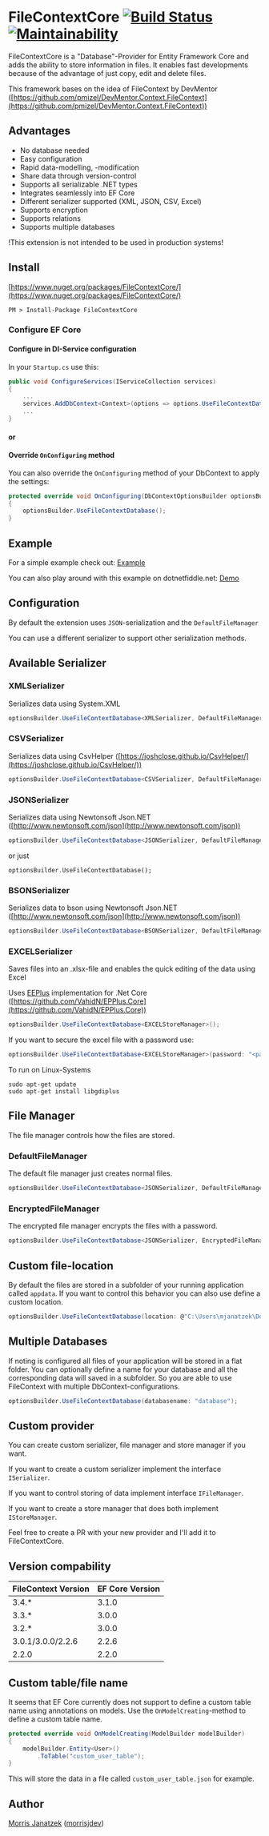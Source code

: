 # FileContextCore [![Build Status](https://travis-ci.org/morrisjdev/FileContextCore.svg?branch=master)](https://travis-ci.org/morrisjdev/FileContextCore) [![Maintainability](https://api.codeclimate.com/v1/badges/72cbed89392efad4c743/maintainability)](https://codeclimate.com/github/morrisjdev/FileContextCore/maintainability)

FileContextCore is a "Database"-Provider for Entity Framework Core and adds the ability to store information in files.
It enables fast developments because of the advantage of just copy, edit and delete files.

This framework bases on the idea of FileContext by DevMentor ([https://github.com/pmizel/DevMentor.Context.FileContext](https://github.com/pmizel/DevMentor.Context.FileContext))

## Advantages

- No database needed
- Easy configuration
- Rapid data-modelling, -modification
- Share data through version-control
- Supports all serializable .NET types
- Integrates seamlessly into EF Core
- Different serializer supported (XML, JSON, CSV, Excel)
- Supports encryption
- Supports relations
- Supports multiple databases

!This extension is not intended to be used in production systems!

## Install

[https://www.nuget.org/packages/FileContextCore/](https://www.nuget.org/packages/FileContextCore/)

```
PM > Install-Package FileContextCore
```

### Configure EF Core

#### Configure in DI-Service configuration

In your `Startup.cs` use this:

```cs
public void ConfigureServices(IServiceCollection services)
{
    ...
    services.AddDbContext<Context>(options => options.UseFileContextDatabase());
    ...
}
```

#### or

#### Override `OnConfiguring` method 

You can also override the `OnConfiguring` method of your DbContext to apply the settings:

```cs
protected override void OnConfiguring(DbContextOptionsBuilder optionsBuilder)
{
    optionsBuilder.UseFileContextDatabase();
}
```

## Example

For a simple example check out: [Example](https://github.com/morrisjdev/FileContextCore/tree/master/Example)

You can also play around with this example on dotnetfiddle.net: [Demo](https://dotnetfiddle.net/jvFdaY)

## Configuration

By default the extension uses `JSON`-serialization and the `DefaultFileManager`

You can use a different serializer to support other serialization methods.

## Available Serializer

### XMLSerializer

Serializes data using System.XML

```cs
optionsBuilder.UseFileContextDatabase<XMLSerializer, DefaultFileManager>();
```

### CSVSerializer

Serializes data using CsvHelper ([https://joshclose.github.io/CsvHelper/](https://joshclose.github.io/CsvHelper/))

```cs
optionsBuilder.UseFileContextDatabase<CSVSerializer, DefaultFileManager>();
```

### JSONSerializer

Serializes data using Newtonsoft Json.NET ([http://www.newtonsoft.com/json](http://www.newtonsoft.com/json))

```cs
optionsBuilder.UseFileContextDatabase<JSONSerializer, DefaultFileManager>();
```
or just
```
optionsBuilder.UseFileContextDatabase();
```

### BSONSerializer

Serializes data to bson using Newtonsoft Json.NET ([http://www.newtonsoft.com/json](http://www.newtonsoft.com/json))

```cs
optionsBuilder.UseFileContextDatabase<BSONSerializer, DefaultFileManager>();
```

### EXCELSerializer

Saves files into an .xlsx-file and enables the quick editing of the data using Excel

Uses [EEPlus](http://epplus.codeplex.com/documentation) implementation for .Net Core ([https://github.com/VahidN/EPPlus.Core](https://github.com/VahidN/EPPlus.Core))

```cs
optionsBuilder.UseFileContextDatabase<EXCELStoreManager>();
```

If you want to secure the excel file with a password use:
```cs
optionsBuilder.UseFileContextDatabase<EXCELStoreManager>(password: "<password>");
```

To run on Linux-Systems
```
sudo apt-get update
sudo apt-get install libgdiplus
```

## File Manager

The file manager controls how the files are stored.

### DefaultFileManager

The default file manager just creates normal files.

```cs
optionsBuilder.UseFileContextDatabase<JSONSerializer, DefaultFileManager>();
```

### EncryptedFileManager

The encrypted file manager encrypts the files with a password.

```cs
optionsBuilder.UseFileContextDatabase<JSONSerializer, EncryptedFileManager>(password: "<password>");
```

## Custom file-location

By default the files are stored in a subfolder of your running application called `appdata`.
If you want to control this behavior you can also use define a custom location.

```cs
optionsBuilder.UseFileContextDatabase(location: @"C:\Users\mjanatzek\Documents\Projects\test");
```

## Multiple Databases

If noting is configured all files of your application will be stored in a flat folder.
You can optionally define a name for your database and all the corresponding data will saved in a subfolder.
So you are able to use FileContext with multiple DbContext-configurations.

```cs
optionsBuilder.UseFileContextDatabase(databasename: "database");
```

## Custom provider

You can create custom serializer, file manager and store manager if you want.

If you want to create a custom serializer implement the interface `ISerializer`.

If you want to control storing of data implement interface `IFileManager`.

If you want to create a store manager that does both implement `IStoreManager`.

Feel free to create a PR with your new provider and I'll add it to FileContextCore.

## Version compability

| FileContext Version | EF Core Version |
|---------------------|-----------------|
| 3.4.*              | 3.1.0           |
| 3.3.*              | 3.0.0           |
| 3.2.*              | 3.0.0           |
| 3.0.1/3.0.0/2.2.6   | 2.2.6           |
| 2.2.0               | 2.2.0           |

## Custom table/file name

It seems that EF Core currently does not support to define a custom table name using annotations on models.
Use the `OnModelCreating`-method to define a custom table name.

````c#
protected override void OnModelCreating(ModelBuilder modelBuilder)
{
    modelBuilder.Entity<User>()
        .ToTable("custom_user_table");
}
````

This will store the data in a file called `custom_user_table.json` for example.

## Author

[Morris Janatzek](http://morrisj.net) ([morrisjdev](https://github.com/morrisjdev))
